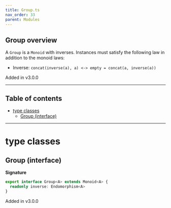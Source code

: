 ```yaml
---
title: Group.ts
nav_order: 33
parent: Modules
---
```


## Group overview

A `Group` is a `Monoid` with inverses. Instances must satisfy the following law in addition to the monoid laws:

- Inverse: `concat(inverse(a), a) <-> empty = concat(a, inverse(a))`

Added in v3.0.0

---

<h2 class="text-delta">Table of contents</h2>

- [type classes](#type-classes)
  - [Group (interface)](#group-interface)

---

# type classes

## Group (interface)

**Signature**

```ts
export interface Group<A> extends Monoid<A> {
  readonly inverse: Endomorphism<A>
}
```

Added in v3.0.0

